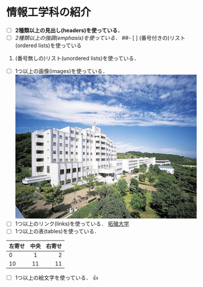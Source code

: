 # 情報工学科の紹介
<!-- Markdown記法を使って学科の紹介ページを作る -->

<!-- この部分より上に記述を追加して下のチェックボックスで確認する -->
- [ ] **2種類以上の見出し(headers)を使っている．**
- [ ] *2種類以上の強調(emphasis)を使っている．*
##- [ ] (番号付きの)リスト(ordered lists)を使っている
1.  (番号無しの)リスト(unordered lists)を使っている．
- [ ] 1つ以上の画像(images)を使っている．
![Takushoku University](hachioji.jpg)
- [ ] 1つ以上のリンク(links)を使っている．
[拓殖大学](http://www.takushoku-u.ac.jp "Takushoku University")
- [ ] 1つ以上の表(tables)を使っている．

|左寄せ|中央|右寄せ|
|:---|:---:|---:|
| 0 | 1 | 2 |
| 10 | 11 | 11 |

- [ ] 1つ以上の絵文字を使っている．
:+1:
